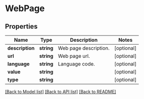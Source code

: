 # WebPage

## Properties
Name | Type | Description | Notes
------------ | ------------- | ------------- | -------------
**description** | **string** | Web page description. | [optional] 
**url** | **string** | Web page url. | [optional] 
**language** | **string** | Language code. | [optional] 
**value** | **string** |  | [optional] 
**type** | **string** |  | [optional] 

[[Back to Model list]](../README.md#documentation-for-models) [[Back to API list]](../README.md#documentation-for-api-endpoints) [[Back to README]](../README.md)


